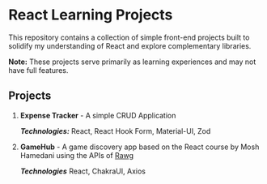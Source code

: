 # React Learning Projects

This repository contains a collection of simple front-end projects built to solidify my understanding of React and explore complementary libraries.

**Note:** These projects serve primarily as learning experiences and may not have full features.

## Projects

1. **Expense Tracker** - A simple CRUD Application

   **_Technologies:_** React, React Hook Form, Material-UI, Zod

2. **GameHub** - A game discovery app based on the React course by Mosh Hamedani using the APIs of [Rawg](https://rawg.io/)

   **_Technologies_** React, ChakraUI, Axios
